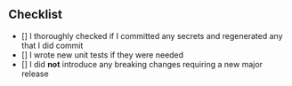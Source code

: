 <!-- Put a general overview of what your PR changes here -->

## Checklist

- [] I thoroughly checked if I committed any secrets and regenerated any that I did commit
- [] I wrote new unit tests if they were needed
- [] I did **not** introduce any breaking changes requiring a new major release
